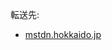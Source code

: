 <div>

転送先:

-   [mstdn.hokkaido.jp](/Mstdn.hokkaido.jp "Mstdn.hokkaido.jp")

</div>

<div>

</div>
